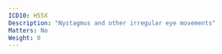```yaml
---
ICD10: H55X
Description: "Nystagmus and other irregular eye movements"
Matters: No
Weight: 0
---
```


